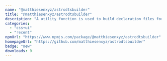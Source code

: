 ```yaml
---
name: "@matthiesenxyz/astrodtsbuilder"
title: "@matthiesenxyz/astrodtsbuilder"
description: "A utility function is used to build declaration files for use with Astro's injectTypes function added in the astro:config:done Integration Hook in Astro 4.14.0."
categories:
  - "css+ui"
  - "recent"
npmUrl: "https://www.npmjs.com/package/@matthiesenxyz/astrodtsbuilder"
homepageUrl: "https://github.com/matthiesenxyz/astrodtsbuilder"
badge: "new"
downloads: 0
---
```

